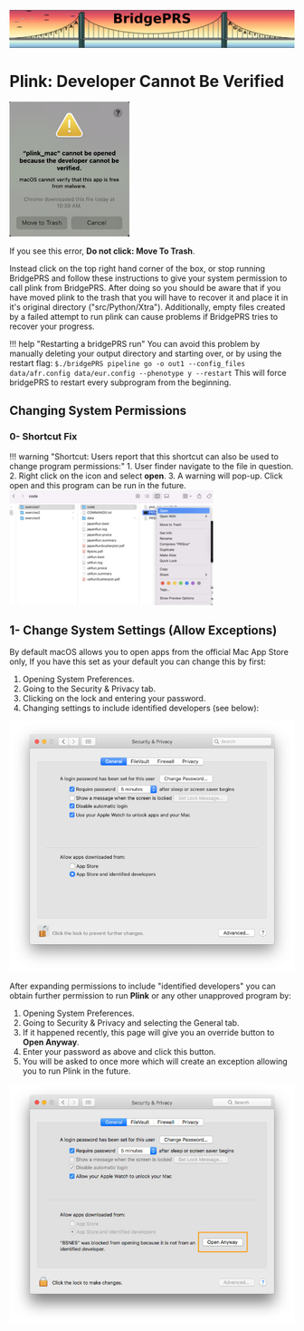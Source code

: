 ![Screenshot](img/slim/req_logo2.png) 


# Plink: Developer Cannot Be Verified 

![Screenshot](img/mac_plink.png)

If you see this error, **Do not click: Move To Trash**. 

Instead click on the top right hand corner of the box, or stop running BridgePRS and follow these instructions 
to give your system permission to call plink from BridgePRS.  After doing so you should be aware that if you 
have moved plink to the trash that you will have to recover it and place it in it's original directory ("src/Python/Xtra"). 
Additionally, empty files created by a failed attempt to run plink can cause problems if BridgePRS tries to recover your progress. 

!!! help "Restarting a bridgePRS run"
    You can avoid this problem by manually deleting your output directory and starting over, or by using the restart flag: 
        ```
        $./bridgePRS pipeline go -o out1 --config_files data/afr.config data/eur.config --phenotype y --restart
        ```
    This will force bridgePRS to restart every subprogram from the beginning.     


## Changing System Permissions 


### 0- Shortcut Fix 

!!! warning "Shortcut: Users report that this shortcut can also be used to change program permissions:" 
 	1. User finder navigate to the file in question. 
	2. Right click on the icon and select **open**. 
	3. A warning will pop-up.  Click open and this program can be run in the future. 
	![Screenshot](img/mac_ex.png)



## 1- Change System Settings (Allow Exceptions)
By default macOS allows you to open apps from the official Mac App Store only, If you have this set as your default 
you can change this by first: 
    
1. Opening System Preferences.
2. Going to the Security & Privacy tab.
3. Clicking on the lock and entering your password.
4. Changing settings to include identified developers (see below): 

![Screenshot](img/mac_plink2.png)

After expanding permissions to include "identified developers" you can obtain 
further permission to run **Plink** or any other unapproved program by:  

1. Opening System Preferences.
2. Going to Security & Privacy and selecting the General tab.
3. If it happened recently, this page will give you an override button to **Open Anyway**. 
4. Enter your password as above and click this button.
5. You will be asked to once more which will create an exception allowing you to run Plink in the future. 

![Screenshot](img/mac_plink3.jpg)





 
